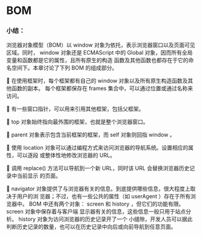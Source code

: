 # BOM

### 小结：

浏览器对象模型（BOM）以 window 对象为依托，表示浏览器窗口以及页面可见区域。同时， window
对象还是 ECMAScript 中的 Global 对象，因而所有全局变量和函数都是它的属性，且所有原生的构造
函数及其他函数也都存在于它的命名空间下。本章讨论了下列 BOM 的组成部分。

  在使用框架时，每个框架都有自己的 window 对象以及所有原生构造函数及其他函数的副本。
每个框架都保存在 frames 集合中，可以通过位置或通过名称来访问。

  有一些窗口指针，可以用来引用其他框架，包括父框架。

 top 对象始终指向最外围的框架，也就是整个浏览器窗口。

 parent 对象表示包含当前框架的框架，而 self 对象则回指 window 。

  使用 location 对象可以通过编程方式来访问浏览器的导航系统。设置相应的属性，可以逐段
或整体性地修改浏览器的 URL。

  调用 replace() 方法可以导航到一个新 URL，同时该 URL 会替换浏览器历史记录中当前显示
的页面。

 navigator 对象提供了与浏览器有关的信息。到底提供哪些信息，很大程度上取决于用户的浏
览器；不过，也有一些公共的属性（如 userAgent ）存在于所有浏览器中。
BOM 中还有两个对象： screen 和 history ，但它们的功能有限。 screen 对象中保存着与客户端
显示器有关的信息，这些信息一般只用于站点分析。 history 对象为访问浏览器的历史记录开了一个
小缝隙，开发人员可以据此判断历史记录的数量，也可以在历史记录中向后或向前导航到任意页面。